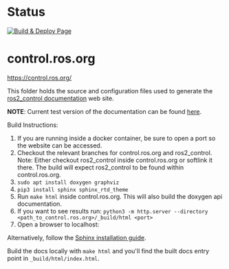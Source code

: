 # Status

[![Build & Deploy Page](https://github.com/ros-controls/control.ros.org/actions/workflows/sphinx-make-page.yml/badge.svg)](https://github.com/ros-controls/control.ros.org/actions/workflows/sphinx-make-page.yml)

# control.ros.org
https://control.ros.org/

This folder holds the source and configuration files used to generate the
[ros2_control documentation](https://control.ros.org) web site.

**NOTE**: Current test version of the documentation can be found [here](https://ros-controls.github.io/control.ros.org/).

Build Instructions:
1. If you are running inside a docker container, be sure to open a port so the website can be accessed.
2. Checkout the relevant branches for control.ros.org and ros2_control.
    Note: Either checkout ros2_control inside control.ros.org or softlink it there.
          The build will expect ros2_control to be found within control.ros.org.
3. `sudo apt install doxygen graphviz`
4. `pip3 install sphinx sphinx_rtd_theme`
5. Run `make html` inside control.ros.org. This will also build the doxygen api documentation.
6. If you want to see results run: `python3 -m http.server --directory <path_to_control.ros.org>/_build/html <port>`
7. Open a browser to localhost:<port>

Alternatively, follow the [Sphinx installation guide](https://www.sphinx-doc.org/en/master/usage/installation.html).

Build the docs locally with `make html` and you'll find the built docs entry point in `_build/html/index.html`.

